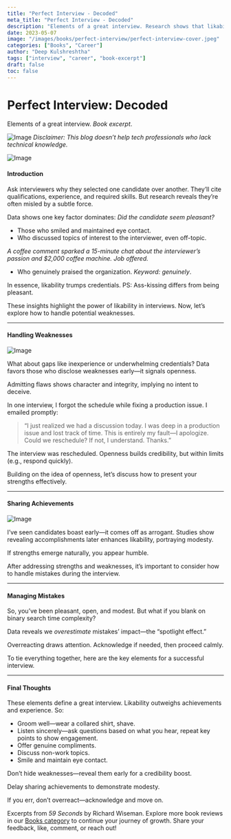 ```yaml
---
title: "Perfect Interview - Decoded"
meta_title: "Perfect Interview - Decoded"
description: "Elements of a great interview. Research shows that likability is more important than qualifications and experience in interviews."
date: 2023-05-07
image: "/images/books/perfect-interview/perfect-interview-cover.jpeg"
categories: ["Books", "Career"]
author: "Deep Kulshreshtha"
tags: ["interview", "career", "book-excerpt"]
draft: false
toc: false
---
```


# Perfect Interview: Decoded

Elements of a great interview. *Book excerpt*.

![Image](/images/books/perfect-interview/interview-disclaimer.png) *Disclaimer: This blog doesn’t help tech professionals who lack technical knowledge.*

![Image](/images/books/perfect-interview/interview-process.gif)

#### Introduction

Ask interviewers why they selected one candidate over another. They’ll cite qualifications, experience, and required skills. But research reveals they’re often misled by a subtle force.

Data shows one key factor dominates: *Did the candidate seem pleasant?*

- Those who smiled and maintained eye contact.
- Who discussed topics of interest to the interviewer, even off-topic.

*A coffee comment sparked a 15-minute chat about the interviewer’s passion and $2,000 coffee machine. Job offered.*

- Who genuinely praised the organization. *Keyword: genuinely*.

In essence, likability trumps credentials. PS: Ass-kissing differs from being pleasant.

These insights highlight the power of likability in interviews. Now, let’s explore how to handle potential weaknesses.

---

#### Handling Weaknesses

![Image](/images/books/perfect-interview/weaknesses-openness.png)

What about gaps like inexperience or underwhelming credentials? Data favors those who disclose weaknesses early—it signals openness.

Admitting flaws shows character and integrity, implying no intent to deceive.

In one interview, I forgot the schedule while fixing a production issue. I emailed promptly:

> “I just realized we had a discussion today. I was deep in a production issue and lost track of time. This is entirely my fault—I apologize. Could we reschedule? If not, I understand. Thanks.”

The interview was rescheduled. Openness builds credibility, but within limits (e.g., respond quickly).

Building on the idea of openness, let’s discuss how to present your strengths effectively.

---

#### Sharing Achievements

![Image](/images/books/perfect-interview/achievements-modesty.jpg)

I’ve seen candidates boast early—it comes off as arrogant. Studies show revealing accomplishments later enhances likability, portraying modesty.

If strengths emerge naturally, you appear humble.

After addressing strengths and weaknesses, it’s important to consider how to handle mistakes during the interview.

---

#### Managing Mistakes

So, you’ve been pleasant, open, and modest. But what if you blank on binary search time complexity?

Data reveals we *overestimate* mistakes’ impact—the “spotlight effect.”

Overreacting draws attention. Acknowledge if needed, then proceed calmly.

To tie everything together, here are the key elements for a successful interview.

---

#### Final Thoughts

These elements define a great interview. Likability outweighs achievements and experience. So:

- Groom well—wear a collared shirt, shave.
- Listen sincerely—ask questions based on what you hear, repeat key points to show engagement.
- Offer genuine compliments.
- Discuss non-work topics.
- Smile and maintain eye contact.

Don’t hide weaknesses—reveal them early for a credibility boost.

Delay sharing achievements to demonstrate modesty.

If you err, don’t overreact—acknowledge and move on.

Excerpts from *59 Seconds* by Richard Wiseman. Explore more book reviews in our [Books category](#) to continue your journey of growth. Share your feedback, like, comment, or reach out!
